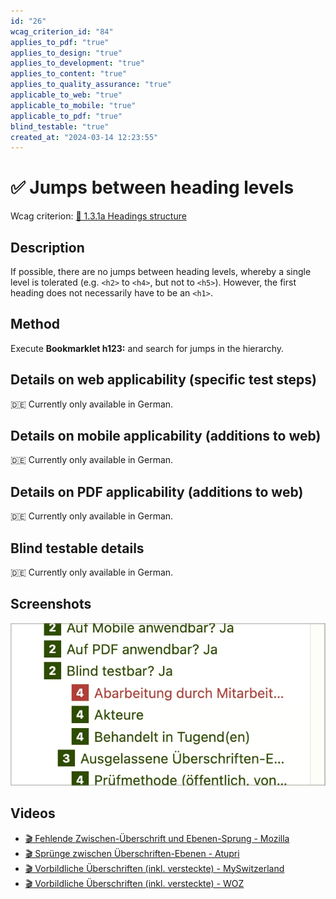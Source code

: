 ```yaml
---
id: "26"
wcag_criterion_id: "84"
applies_to_pdf: "true"
applies_to_design: "true"
applies_to_development: "true"
applies_to_content: "true"
applies_to_quality_assurance: "true"
applicable_to_web: "true"
applicable_to_mobile: "true"
applicable_to_pdf: "true"
blind_testable: "true"
created_at: "2024-03-14 12:23:55"
---
```


# ✅ Jumps between heading levels

Wcag criterion: [📜 1.3.1a Headings structure](..)

## Description

If possible, there are no jumps between heading levels, whereby a single level is tolerated (e.g. `<h2>` to `<h4>`, but not to `<h5>`). However, the first heading does not necessarily have to be an `<h1>`.

## Method

Execute **Bookmarklet h123:** and search for jumps in the hierarchy.

## Details on web applicability (specific test steps)

🇩🇪 Currently only available in German.

## Details on mobile applicability (additions to web)

🇩🇪 Currently only available in German.

## Details on PDF applicability (additions to web)

🇩🇪 Currently only available in German.

## Blind testable details

🇩🇪 Currently only available in German.

## Screenshots

![Ein Sprung von Ebene 2 auf Ebene 4](images/ein-sprung-von-ebene-2-auf-ebene-4.png)

## Videos

- [🎬 Fehlende Zwischen-Überschrift und Ebenen-Sprung - Mozilla](/en/videos/fehlende-zwischen-uberschrift-und-ebenen-sprung-mozilla)
- [🎬 Sprünge zwischen Überschriften-Ebenen - Atupri](/en/videos/sprunge-zwischen-uberschriften-ebenen-atupri)
- [🎬 Vorbildliche Überschriften (inkl. versteckte) - MySwitzerland](/en/videos/vorbildliche-uberschriften-inkl-versteckte-myswitzerland)
- [🎬 Vorbildliche Überschriften (inkl. versteckte) - WOZ](/en/videos/vorbildliche-uberschriften-inkl-versteckte-woz)